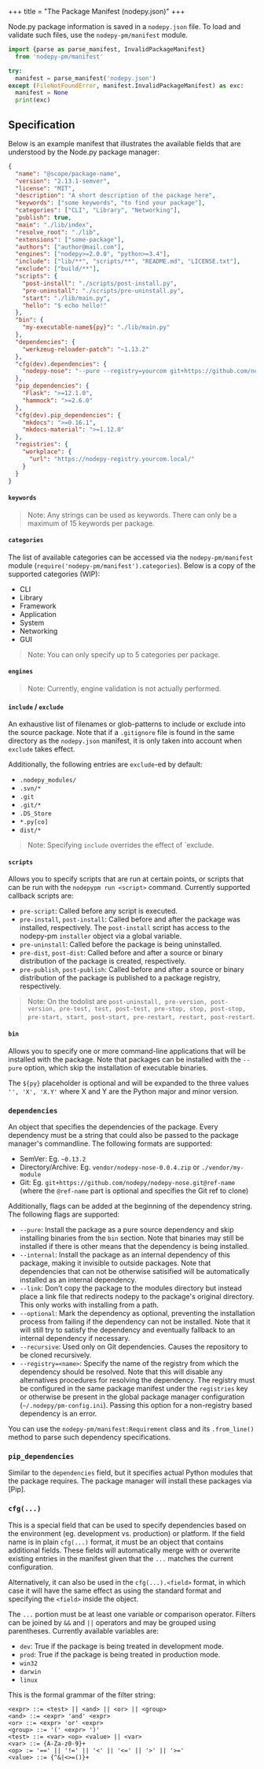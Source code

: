 +++
title = "The Package Manifest (nodepy.json)"
+++

Node.py package information is saved in a `nodepy.json` file. To load and
validate such files, use the `nodepy-pm/manifest` module.

```python
import {parse as parse_manifest, InvalidPackageManifest}
  from 'nodepy-pm/manifest'

try:
  manifest = parse_manifest('nodepy.json')
except (FileNotFoundError, manifest.InvalidPackageManifest) as exc:
  manifest = None
  print(exc)
```

  [SemVer]: http://semver.org/

## Specification

Below is an example manifest that illustrates the available fields that
are understood by the Node.py package manager:

```json
{
  "name": "@scope/package-name",
  "version": "2.13.1-semver",
  "license": "MIT",
  "description": "A short description of the package here",
  "keywords": ["some keywords", "to find your package"],
  "categories": ["CLI", "Library", "Networking"],
  "publish": true,
  "main": "./lib/index",
  "resolve_root": "./lib",
  "extensions": ["some-package"],
  "authors": ["author@mail.com"],
  "engines": ["nodepy>=2.0.0", "python>=3.4"],
  "include": ["lib/**", "scripts/**", "README.md", "LICENSE.txt"],
  "exclude": ["build/**"],
  "scripts": {
    "post-install": "./scripts/post-install.py",
    "pre-uninstall": "./scripts/pre-uninstall.py",
    "start": "./lib/main.py",
    "hello": "$ echo hello!"
  },
  "bin": {
    "my-executable-name${py}": "./lib/main.py"
  },
  "dependencies": {
    "werkzeug-reloader-patch": "~1.13.2"
  },
  "cfg(dev).dependencies": {
    "nodepy-nose": "--pure --registry=yourcom git+https://github.com/nodepy/nodepy-nose.git@v0.0.4"
  },
  "pip_dependencies": {
    "Flask": ">=12.1.0",
    "hammock": ">=2.6.0"
  },
  "cfg(dev).pip_dependencies": {
    "mkdocs": ">=0.16.1",
    "mkdocs-material": ">=1.12.0"
  },
  "registries": {
    "workplace": {
      "url": "https://nodepy-registry.yourcom.local/"
    }
  }
}
```

#### `keywords`

> Note: Any strings can be used as keywords. There can only be a maximum of
> 15 keywords per package.

#### `categories`

The list of available categories can be accessed via the `nodepy-pm/manifest`
module (`require('nodepy-pm/manifest').categories`). Below is a copy of the
supported categories (WIP):

* CLI
* Library
* Framework
* Application
* System
* Networking
* GUI

> Note: You can only specify up to 5 categories per package.

#### `engines`

> Note: Currently, engine validation is not actually performed.

#### `include` / `exclude`

An exhaustive list of filenames or glob-patterns to include or exclude
into the source package. Note that if a `.gitignore` file is found in
the same directory as the `nodepy.json` manifest, it is only taken into
account when `exclude` takes effect.

Additionally, the following entries are `exclude`-ed by default:

* `.nodepy_modules/`
* `.svn/*`
* `.git`
* `.git/*`
* `.DS_Store`
* `*.py[co]`
* `dist/*`

> Note: Specifying `include` overrides the effect of `exclude.

#### `scripts`

Allows you to specify scripts that are run at certain points, or scripts that
can be run with the `nodepypm run <script>` command. Currently supported
callback scripts are:

* `pre-script`: Called before any script is executed.
* `pre-install`, `post-install`: Called before and after the package was
  installed, respectively. The `post-install` script has access to the
  nodepy-pm `installer` object via a global variable.
* `pre-uninstall`: Called before the package is being uninstalled.
* `pre-dist`, `post-dist`: Called before and after a source or binary
  distribution of the package is created, respectively.
* `pre-publish`, `post-publish`: Called before and after a source or binary
  distribution of the package is published to a package registry, respectively.

> Note: On the todolist are `post-uninstall, pre-version, post-version,
> pre-test, test, post-test, pre-stop, stop, post-stop, pre-start, start,
> post-start, pre-restart, restart, post-restart`.

#### `bin`

Allows you to specify one or more command-line applications that will be
installed with the package. Note that packages can be installed with the
`--pure` option, which skip the installation of executable binaries.

The `${py}` placeholder is optional and will be expanded to the three
values `'', 'X', 'X.Y'` where X and Y are the Python major and minor
version.

### `dependencies`

An object that specifies the dependencies of the package. Every dependency
must be a string that could also be passed to the package manager's
commandline. The following formats are supported:

* SemVer: Eg. `~0.13.2`
* Directory/Archive: Eg. `vendor/nodepy-nose-0.0.4.zip` or `./vendor/my-module`
* Git: Eg. `git+https://github.com/nodepy/nodepy-nose.git@ref-name` (where
  the `@ref-name` part is optional and specifies the Git ref to clone)

Additionally, flags can be added at the beginning of the dependency string.
The following flags are supported:

* `--pure`: Install the package as a pure source dependency and skip
  installing binaries from the `bin` section. Note that binaries may 
  still be installed if there is other means that the dependency is
  being installed.
* `--internal`: Install the package as an internal dependency of this
  package, making it invisible to outside packages. Note that dependencies
  that can not be otherwise satisified will be automatically installed as
  an internal dependency.
* `--link`: Don't copy the package to the modules directory but instead place
  a link file that redirects nodepy to the package's original directory. This
  only works with installing from a path.
* `--optional`: Mark the dependency as optional, preventing the installation
  process from failing if the dependency can not be installed. Note that it
  will still try to satisfy the dependency and eventually fallback to an
  internal dependency if necessary.
* `--recursive`: Used only on Git dependencies. Causes the repository to be
  cloned recursively.
* `--registry=<name>`: Specify the name of the registry from which the
  dependency should be resolved. Note that this will disable any alternatives
  procedures for resolving the dependency. The registry must be configured in
  the same package manifest under the `registries` key or otherwise be present
  in the global package manager configuration (`~/.nodepy/pm-config.ini`).
  Passing this option for a non-registry based dependency is an error.

You can use the `nodepy-pm/manifest:Requirement` class and its `.from_line()`
method to parse such dependency specifications.

### `pip_dependencies`

Similar to the `dependencies` field, but it specifies actual Python modules
that the package requires. The package manager will install these packages
via [Pip].

### `cfg(...)`

This is a special field that can be used to specify dependencies based on
the environment (eg. development vs. production) or platform. If the field
name is in plain `cfg(...)` format, it must be an object that contains
additional fields. These fields will automatically merge with or overwrite
existing entries in the manifest given that the `...` matches the current
configuration.

Alternatively, it can also be used in the `cfg(...).<field>` format, in 
which case it will have the same effect as using the standard format and
specifying the `<field>` inside the object.

The `...` portion must be at least one variable or comparison operator. Filters
can be joined by `&&` and `||` operators and may be grouped using parentheses.
Currently available variables are:

* `dev`: True if the package is being treated in development mode.
* `prod`: True if the package is being treated in production mode.
* `win32`
* `darwin`
* `linux`

This is the formal grammar of the filter string:

    <expr> ::= <test> || <and> || <or> || <group>
    <and> ::= <expr> 'and' <expr>
    <or> ::= <expr> 'or' <expr>
    <group> ::= '(' <expr> ')'
    <test> ::= <var> <op> <value> || <var>
    <var> ::= {A-Za-z0-9}+
    <op> := '==' || '!=' || '<' || '<=' || '>' || '>='
    <value> ::= {^&|<>=()}+
